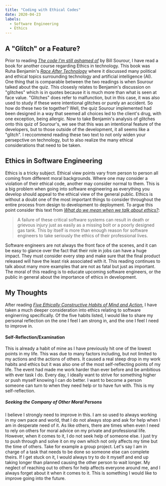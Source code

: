 ```yaml
---
title: "Coding with Ethical Codes"
date: 2020-04-23
labels:
  - Software Engineering
  - Ethics 
---
```


## A "Glitch" or a Feature?
Prior to reading [*The code I'm still ashamed of*](https://www.freecodecamp.org/news/the-code-im-still-ashamed-of-e4c021dff55e/#.tsjl7lkxy) by Bill Sourour, I have read a book for another course regarding Ethics in technology. This book was Ruha Benjamin's [*Race After Technology*](https://www.ruhabenjamin.com/race-after-technology) where it discussed many political and ethical topics surrounding technology and artificial intelligence (AI). One thing that is comparable between the two readings is when Sourour talked about the quiz. This closesly relates to Benjamin's discussion on "glitches" which is in quotes because it is much more than what is seen at face value. "Glitches" does refer to malfunction, but in this case, it was also used to study if these were intentional glitches or purely an accident. So how do these two tie together? Well, the quiz Sourour implemented had been designed in a way that seemed all choices led to the client's drug, with one exception, being allergic. Now to take Benjamin's analysis of glitches onto this quiz of Sourour's, we see that this was an intentional feature of the developers, but to those outside of the development, it all seems like a "glitch". I reccommend reading these two text to not only widen your persepctive on technology, but to also realize the many ethical considerations that need to be taken.

## Ethics in Software Engineering
Ethics is a tricky subject. Ethical view points vary from person to person all coming from different moral backgrounds. Where one may consider a violation of their ethical code, another may consider normal to them. This is a big problem when going into software engineering as everything you develop should appeal to the ethical view of the general public. Ethics is without a doubt one of the most important things to consider throughout the entire process from design to development to deployment. To argue this point consider this text from [*What do we mean when we talk about ethics?*](http://courses.ics.hawaii.edu/ics314s20/morea/ethics/reading-se-ethics-intro.html):

>A failure of these critical software systems can result in death or grievous injury just as easily as a missing bolt or a poorly designed gas tank. This by itself is more than enough reason for software engineers to take seriously the ethics of their professional lives. 

Software engineers are not always the front face of the scenes, and it can be easy to glance over the fact that their role in jobs can have a huge impact. They must consider every step and make sure that the final product released will have the least risk associated with it. This reading continues to talk about many more examples that are not as fatal but just as important. The moral of this reading is to educate upcoming software engineers, or the public in general about the importance of ethics in development. 

## My Thoughts
After reading [*Five Ethically Constructive Habits of Mind and Action*](http://courses.ics.hawaii.edu/ics314s20/morea/ethics/experience-se-ethics-how.html), I have taken a much deeper consideration into ethics relating to software enginerring specifically. Of the five habits listed, I would like to share my personal reflection on the one I feel I am strong in, and the one I feel I need to improve in. 

#### Self-Reflection/Examination
This is already a habit of mine as I have previously hit one of the lowest points in my life. This was due to many factors including, but not limited to my actions and the actions of others. It caused a real steep drop in my work habits and ethics but it was also one of the most self-reflecting points of my life. The event had made me work harder than ever before and be ambitious with ever task I do. Every day, I ideally want to strive for something higher or push myself knowing I can do better. I want to become a person someone can turn to when they need help or to have fun with. This is my self-reflection.

##### Seeking the Company of Other Moral Persons
I believe I strongly need to improve in this. I am so used to always working in my own pace and  world, that I do not always stop and ask for help when I am in desperate need of it. As like others, there are times when even I need to rely on others for moral advice on my private and professional life. However, when it comes to it, I do not seek help of someone else. I just try to push through and solve it on my own which not only affects my time but the time of others. Take for example a group project. Let's say I am in charge of a task that needs to be done so someone else can complete theirs. If I get stuck on it, I would always try to do it myself and end up taking longer than planned causing the other person to wait longer. My neglect of reaching out to others for help affects everyone around me, and I always forget about it when it comes to it. This is something I would like to improve going into the future.